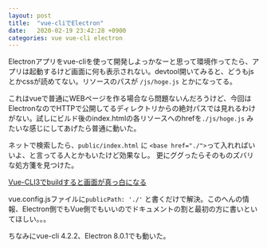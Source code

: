 ```yaml
---
layout: post
title:  "vue-cliでElectron"
date:   2020-02-19 23:42:28 +0900
categories: vue vue-cli electron
---
```

Electronアプリをvue-cliを使って開発しよっかなーと思って環境作ってたら、アプリは起動するけど画面に何も表示されない。devtool開いてみると、どうもjsとかcssが読めてない。リソースのパスが `/js/hoge.js` とかになってる。

これはvueで普通にWEBページを作る場合なら問題ないんだろうけど、今回はElectronなのでHTTPで公開してるディレクトリからの絶対パスでは見れるわけがない。試しにビルド後のindex.htmlの各リソースへのhrefを`./js/hoge.js` みたいな感じにしてあげたら普通に動いた。

ネットで検索したら、`public/index.html` に `<base href="./">`って入れればいいよ、と言ってる人とかもいたけど効果なし。
更にググったらそのものズバリな処方箋を見つけた。

[Vue-CLI3でbuildすると画面が真っ白になる](https://qiita.com/heyheyww/items/5d06936745118045a308)

vue.config.jsファイルに`publicPath: './'` と書くだけで解決。このへんの情報、Electron側でもVue側でもいいのでドキュメントの割と最初の方に書いといてほしい。。。

ちなみにvue-cli 4.2.2、Electron 8.0.1でも動いた。

